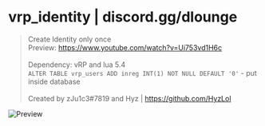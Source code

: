 # vrp_identity | discord.gg/dlounge

> Create Identity only once
> <br/>Preview: https://www.youtube.com/watch?v=Ui753vd1H6c
> <br/>
> <br/>Dependency: vRP and lua 5.4
> <br/> `ALTER TABLE vrp_users ADD inreg INT(1) NOT NULL DEFAULT '0'` - put inside database
> <br/>
> <br/> Created by zJu1c3#7819 and Hyz | https://github.com/HyzLol

![Preview](https://cdn.discordapp.com/attachments/829477911253483531/932283223273250877/unknown.png)
